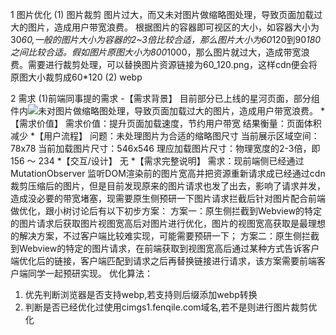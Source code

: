 1 图片优化
(1) 图片裁剪
图片过大，而又未对图片做缩略图处理，导致页面加载过大的图片，造成用户带宽浪费。
根据图片的容器即可视区的大小，如容器大小为30*60,一般的图片大小为容器的2~3倍比较合适，那么图片大小为60*120到90*180之间比较合适。假如图片原图大小为800*1000，那么图片就过大，造成带宽浪费。需要进行裁剪处理，可以替换图片资源链接为60_120.png，这样cdn便会将原图大小裁剪成60*120
(2) webp

2 需求
(1)前端同事提的需求
-【需求背景】
目前部分已上线的星河页面，部分组件内<img src="xxx">未对图片做缩略图处理，导致页面加载过大的图片，造成用户带宽浪费。
*【需求价值】
需求价值：提升页面加载速度，节约用户带宽
结果衡量：页面体积减少
*【用户流程】
问题：未处理图片为合适的缩略图尺寸
当前展示区域空间： 78x78
当前加载图片尺寸：546x546
理应加载图片尺寸：物理宽度的2-3倍，即 156 ～ 234
*【交互/设计】
无
*【需求完整说明】
需求：现前端侧已经通过 MutationObserver 监听DOM渲染前的图片宽高并把资源重新请求成已经通过cdn裁剪压缩后的图片，但是目前发现原来的图片请求也发了出去，影响了请求并发，造成没必要的带宽堵塞，现需要原生侧预研一下图片请求拦截后针对图片配合前端做优化，跟小树讨论后有以下初步方案：
方案一：原生侧拦截到Webview的特定的图片请求后获取图片视图宽高后对图片进行优化，图片的视图宽高获取是最理想的解决方案，不过客户端比较难实现，可能需要预研一下；
方案二：原生侧拦截到Webview的特定的图片请求，在前端获取到视图宽高后通过某种方式告诉客户端优化后的链接，客户端匹配到请求之后再替换链接进行请求，该方案需要前端客户端同学一起预研实现。
优化算法：
1. 优先判断浏览器是否支持webp,若支持则后缀添加webp转换
2. 判断是否已经优化过使用cimgs1.fenqile.com域名,若不是则进行图片裁剪优化